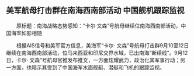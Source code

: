## 美军航母打击群在南海西南部活动 中国舰机跟踪监视
　　原标题：南海战略态势感知：“卡尔·文森”号航母继续位南海西南部活动，中国海军如影相随

　　根据AIS信号和美军官方信息，美海军“卡尔· 文森”号航母打击群9月10至12日继续在南海西南部活动，位马来西亚和印尼交界水域，已出南海“断续线”。9月12日，卡尔· 文森”号航母官推发布推文，一方面炫耀武力，政治化其军事行动；另一方面，也暗示其受到了中国海军水面舰艇、潜艇和飞机的跟踪监视。

